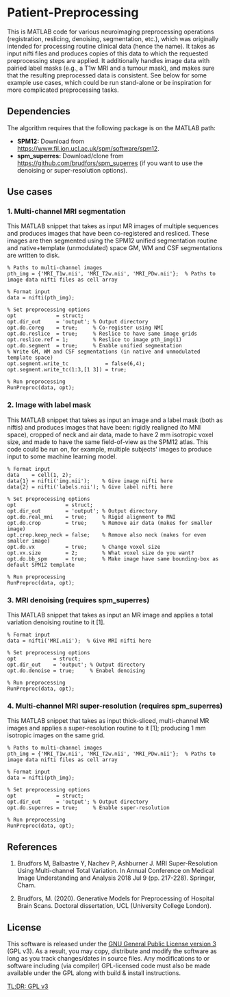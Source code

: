 # Patient-Preprocessing

This is MATLAB code for various neuroimaging preprocessing operations (registration, reslicing, denoising, segmentation, etc.), which was originally intended for processing routine clinical data (hence the name). It takes as input nifti files and produces copies of this data to which the requested preprocessing steps are applied. It additionally handles image data with pairied label masks (e.g., a T1w MRI and a tumour mask), and makes sure that the resulting preprocessed data is consistent. See below for some example use cases, which could be run stand-alone or be inspiration for more complicated preprocessing tasks.

## Dependencies

The algorithm requires that the following package is on the MATLAB path:
* **SPM12:** Download from https://www.fil.ion.ucl.ac.uk/spm/software/spm12.
* **spm_superres:** Download/clone from https://github.com/brudfors/spm_superres (if you want to use the denoising or super-resolution options).

## Use cases

### 1. Multi-channel MRI segmentation

This MATLAB snippet that takes as input MR images of multiple sequences and produces images that have been co-registered and resliced. These images are then segmented using the SPM12 unified segmentation routine and native+template (unmodulated) space GM, WM and CSF segmentations are written to disk.
```
% Paths to multi-channel images
pth_img = {'MRI_T1w.nii', 'MRI_T2w.nii', 'MRI_PDw.nii'};  % Paths to image data nifti files as cell array

% Format input
data = nifti(pth_img);

% Set preprocessing options
opt             = struct;    
opt.dir_out     = 'output'; % Output directory
opt.do.coreg    = true;     % Co-register using NMI
opt.do.reslice  = true;     % Reslice to have same image grids
opt.reslice.ref = 1;        % Reslice to image pth_img(1)
opt.do.segment  = true;     % Enable unified segmentation
% Write GM, WM and CSF segmentations (in native and unmodulated template space)
opt.segment.write_tc            = false(6,4);  
opt.segment.write_tc(1:3,[1 3]) = true;

% Run preprocessing
RunPreproc(data, opt);
```

### 2. Image with label mask

This MATLAB snippet that takes as input an image and a label mask (both as niftis) and produces images that have been: rigidly realigned (to MNI space), cropped of neck and air data, made to have 2 mm isotropic voxel size, and made to have the same field-of-view as the SPM12 atlas. This code could be run on, for example, multiple subjects' images to produce input to some machine learning model.
```
% Format input
data    = cell(1, 2);
data{1} = nifti('img.nii');    % Give image nifti here
data{2} = nifti('labels.nii'); % Give label nifti here

% Set preprocessing options
opt                = struct;    
opt.dir_out        = 'output'; % Output directory
opt.do.real_mni    = true;     % Rigid alignment to MNI
opt.do.crop        = true;     % Remove air data (makes for smaller image)
opt.crop.keep_neck = false;    % Remove also neck (makes for even smaller image)
opt.do.vx          = true;     % Change voxel size
opt.vx.size        = 2;        % What voxel size do you want?
opt.do.bb_spm      = true;     % Make image have same bounding-box as default SPM12 template
  
% Run preprocessing
RunPreproc(data, opt);
```

### 3. MRI denoising (requires spm_superres)

This MATLAB snippet that takes as input an MR image and applies a total variation denoising routine to it [1].
```
% Format input
data = nifti('MRI.nii');  % Give MRI nifti here

% Set preprocessing options
opt            = struct;    
opt.dir_out    = 'output'; % Output directory
opt.do.denoise = true;     % Enabel denoising
    
% Run preprocessing
RunPreproc(data, opt);
```

### 4. Multi-channel MRI super-resolution (requires spm_superres)

This MATLAB snippet that takes as input thick-sliced, multi-channel MR images and applies a super-resolution routine to it [1]; producing 1 mm isotropic images on the same grid.
```
% Paths to multi-channel images
pth_img = {'MRI_T1w.nii', 'MRI_T2w.nii', 'MRI_PDw.nii'};  % Paths to image data nifti files as cell array

% Format input
data = nifti(pth_img);

% Set preprocessing options
opt             = struct;    
opt.dir_out     = 'output'; % Output directory
opt.do.superres = true;     % Enable super-resolution
    
% Run preprocessing
RunPreproc(data, opt);
```

## References

1. Brudfors M, Balbastre Y, Nachev P, Ashburner J.
MRI Super-Resolution Using Multi-channel Total Variation.
In Annual Conference on Medical Image Understanding and Analysis
2018 Jul 9 (pp. 217-228). Springer, Cham.    

2. Brudfors, M. (2020). 
Generative Models for Preprocessing of Hospital Brain Scans.
Doctoral dissertation, UCL (University College London).

## License

This software is released under the [GNU General Public License version 3](LICENSE) (GPL v3). As a result, you may copy, distribute and modify the software as long as you track changes/dates in source files. Any modifications to or software including (via compiler) GPL-licensed code must also be made available under the GPL along with build & install instructions.

[TL;DR: GPL v3](https://tldrlegal.com/license/gnu-general-public-license-v3-(gpl-3))

